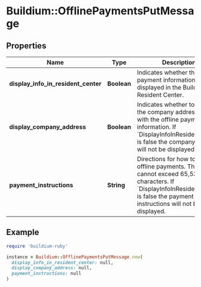 # Buildium::OfflinePaymentsPutMessage

## Properties

| Name | Type | Description | Notes |
| ---- | ---- | ----------- | ----- |
| **display_info_in_resident_center** | **Boolean** | Indicates whether the offline payment information is displayed in the Buildium Resident Center. |  |
| **display_company_address** | **Boolean** | Indicates whether to display the company address along with the offline payment information. If &#x60;DisplayInfoInResidentCenter&#x60; is false the company address will not be displayed. |  |
| **payment_instructions** | **String** | Directions for how to make offline payments. The value cannot exceed 65,535 characters. If &#x60;DisplayInfoInResidentCenter&#x60; is false the payment instructions will not be displayed. | [optional] |

## Example

```ruby
require 'buildium-ruby'

instance = Buildium::OfflinePaymentsPutMessage.new(
  display_info_in_resident_center: null,
  display_company_address: null,
  payment_instructions: null
)
```

